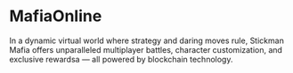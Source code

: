 # MafiaOnline
In a dynamic virtual world where strategy and daring moves rule, Stickman Mafia offers unparalleled multiplayer battles, character customization, and exclusive rewardsa — all powered by blockchain technology.
